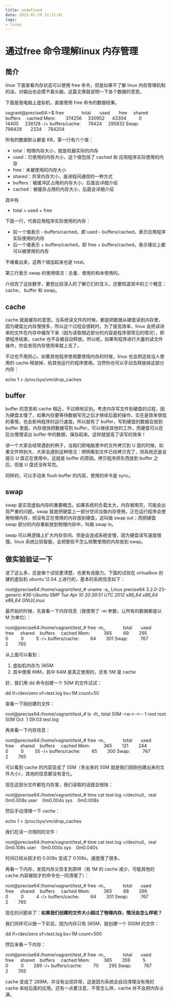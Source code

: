 ```yaml
---
title: undefined
date: 2023-01-19 11:11:41
tags:
- linux
---
```


# 通过free 命令理解linux 内存管理

## 简介 

linux 下面查看内存状态可以使用 free 命令，但是如果不了解 linux 内存管理机制的话，对输出也会摸不着头脑，这篇文章就说明一下各个数据的意思。 

下面是我电脑上虚拟机，直接使用 free 命令的数据结果。 

vagrant@precise64:~$ free              total       used       free     shared    buffers     cached Mem:        374256     330952      43304          0      14400     238128 -/+ buffers/cache:      78424     295832 Swap:       786428       2224     784204 

所有的数据默认都是 KB，第一行有六个值： 

* total：物理内存大小，就是机器实际的内存
* used：已使用的内存大小，这个值包括了 cached 和 应用程序实际使用的内存
* free：未被使用的内存大小
* shared：共享内存大小，是进程间通信的一种方式
* buffers：被缓冲区占用的内存大小，后面会详细介绍
* cached：被缓存占用的内存大小，后面会详细介绍

其中有 

* total = used + free

下面一行，代表应用程序实际使用的内存： 

* 前一个值表示 - buffers/cached，即 used - buffers/cached，表示应用程序实际使用的内存
* 后一个值表示 + buffers/cached，即 free + buffers/cached，表示理论上都可以被使用的内存

不难看出来，这两个值加起来也是 total。 

第三行表示 swap 的使用情况：总量、使用的和未使用的。 

介绍完了这些数字，要想比较深入的了解它们的含义，还要知道其中的三个概念：cache， buffer 和 swap。 

## cache 

cache 就是缓存的意思。当系统读文件的时候，都是把数据从硬盘读到内存里，因为硬盘比内存慢很多，所以这个过程会很耗时。为了提高效率，linux 会把读进来的文件在内存中缓存下来（因为读取相近部分的内容是程序很常见的情况），即使程序结束，cache 也不会被自动释放。所以呢，如果有程序进行大量的读文件操作，你会发现内存使用率就上去了。 

不过也不用担心，如果其他程序使用要使用内存的时候，linux 也会把这些没人使用的 cache 释放掉，给其他运行的程序使用。当然你也可以手动去释放掉这部分内存： 

echo 1 > /proc/sys/vm/drop_caches 

## buffer 

buffer 的意思和 cache 相近，不过稍有区别。考虑内存写文件到硬盘的过程，因为硬盘太慢了，如果内存要等待数据写完之后才继续后面的操作，实在是效率很低的事情，也会影响程序的运行速度。所以就有了 buffer，写到硬盘的数据会放到 buffer 里面，内存很快把数据写到 buffer，可以继续其他的工作，而硬盘可以在后台慢慢读出 buffer 中的数据，保存起来。这样就提高了读写的效率！ 

讲一个大家会经常遇到的例子，当我们把电脑里中的文件拷贝到 U 盘的时候，如果文件特别大，大家会遇到这种情况：明明看到文件已经拷贝完了，但系统还是会提示 U 盘正在使用中。这就是 buffer 的原因，拷贝程序把东西放到 buffer 之后，但是 U 盘还没有写完。 

同样的，可以手动来 flush buffer 的内容，使用的命令是 sync。 

## swap 

swap 是实现虚拟内存的重要概念。如果系统的负载太大，内存被用完，可能会出现严重的问题。swap 就是把硬盘上一部分空间当做内存使用，正在运行程序会使用物理内存，把没有正在使用的内存放到硬盘，这叫做 swap out；而把硬盘 swap 部分的内存重新放到物理内存中，叫做 swap in。 

swap 可以再逻辑上扩大内存空间，但是会造成系统变慢，因为硬盘读写速度很慢。linux 系统比较智能，会把那些不怎么频繁使用的内存放到 swap。 

## 做实验验证一下 

说了这么多，还是做个试验更清楚，也更有说服力。下面的试验在 virtualbox 创建的虚拟机 ubuntu 12.04 上进行的，基本的系统信息如下： 

root@precise64:/home/vagrant/test_# uname -a_ Linux precise64 3.2.0-23-generic _#36-Ubuntu SMP Tue Apr 10 20:39:51 UTC 2012 x86_64 x86_64 x86_64 GNU/Linux_ 

最开始的时候，先查看一下内存信息（我使用了 -m 参数，让所有的数据都是以 M 为单位）： 

root@precise64:/home/vagrant/test_# free -m_              total       used       free     shared    buffers     cached Mem:           365         69        295          0          0          5 -/+ buffers/cache:         64        301 Swap:          767          2        765 

从上面可以看到： 

1. 虚拟机内存为 365M
2. 其中使用 69M，其中 64M 是真正使用的，还有 5M 是 cache

好，我们用 dd 命令创建一个 50M 的文件试试： 

dd if=/dev/zero of=test.log bs=1M count=50 

查看一下刚创建的文件： 

root@precise64:/home/vagrant/test_# ls -lh_ total 50M -rw-r--r-- 1 root root 50M Oct  1 09:03 test.log 

再来看一下内存信息： 

root@precise64:/home/vagrant/test_# free -m_              total       used       free     shared    buffers     cached Mem:           365        121        244          0          0         55 -/+ buffers/cache:         65        300 Swap:          767          2        765 

可以看到 cache 的内容变成了 55M（多出来的 50M 就是我们刚刚创建出来的文件大小），其他的信息都没有变化。 

现在这部分文件都在内存里，我们读取的话就会很快： 

root@precise64:/home/vagrant/test_# time cat test.log >/dev/null_  real    0m0.008s user    0m0.004s sys    0m0.008s 

然后手动清理一下 cache： 

echo 1 > /proc/sys/vm/drop_caches 

我们在读一次相同的文件： 

root@precise64:/home/vagrant/test_# time cat test.log >/dev/null_  real    0m0.108s user    0m0.000s sys    0m0.040s 

时间已经从刚才的 0.008s 变成了 0.108s，速度慢了很多。 

再看一下内存，发现内存又恢复到原样（有 1M 的 cache 减少，可能其他的 cache 内容被刚才的命令也一同清理了）： 

root@precise64:/home/vagrant/test_# free -m_              total       used       free     shared    buffers     cached Mem:           365         68        296          0          0          4 -/+ buffers/cache:         64        301 Swap:          767          2        765 

现在的问题来了：**如果我们创建的文件大小超过了物理内存，情况会怎么样呢？**

我们同样可以做一下实验，因为内存只有 365M，就创建一个 500M 的文件： 

dd if=/dev/zero of=test.log bs=1M count=500 

然后来看一下内存： 

root@precise64:/home/vagrant/test_# free -m_              total       used       free     shared    buffers     cached Mem:           365        359          5          0          0        289 -/+ buffers/cache:         70        295 Swap:          767          2        765 

cache 变成了 289M，并没有出现异常，这是因为系统会自动清理没有用的 cache 来给后面的应用。还有一点要注意，不管怎么样，cache 并不会把内存占满。 
